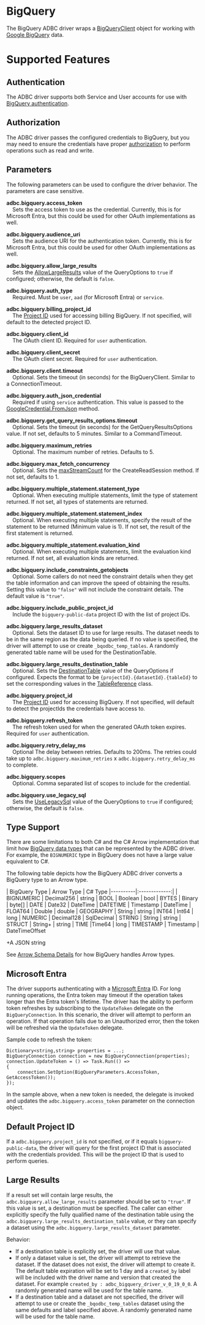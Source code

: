 <!--

 Licensed to the Apache Software Foundation (ASF) under one or more
 contributor license agreements.  See the NOTICE file distributed with
 this work for additional information regarding copyright ownership.
 The ASF licenses this file to You under the Apache License, Version 2.0
 (the "License"); you may not use this file except in compliance with
 the License.  You may obtain a copy of the License at

    http://www.apache.org/licenses/LICENSE-2.0

 Unless required by applicable law or agreed to in writing, software
 distributed under the License is distributed on an "AS IS" BASIS,
 WITHOUT WARRANTIES OR CONDITIONS OF ANY KIND, either express or implied.
 See the License for the specific language governing permissions and
 limitations under the License.

-->

# BigQuery
The BigQuery ADBC driver wraps a [BigQueryClient](https://cloud.google.com/dotnet/docs/reference/Google.Cloud.BigQuery.V2/latest/Google.Cloud.BigQuery.V2.BigQueryClient) object for working with [Google BigQuery](https://cloud.google.com/bigquery/) data.

# Supported Features

## Authentication

The ADBC driver supports both Service and User accounts for use with [BigQuery authentication](https://cloud.google.com/bigquery/docs/authentication/).

## Authorization

The ADBC driver passes the configured credentials to BigQuery, but you may need to ensure the credentials have proper [authorization](https://cloud.google.com/bigquery/docs/authorization/) to perform operations such as read and write.

## Parameters

The following parameters can be used to configure the driver behavior. The parameters are case sensitive.

**adbc.bigquery.access_token**<br>
&nbsp;&nbsp;&nbsp;&nbsp;Sets the access token to use as the credential. Currently, this is for Microsoft Entra, but this could be used for other OAuth implementations as well.

**adbc.bigquery.audience_uri**<br>
&nbsp;&nbsp;&nbsp;&nbsp;Sets the audience URI for the authentication token. Currently, this is for Microsoft Entra, but this could be used for other OAuth implementations as well.

**adbc.bigquery.allow_large_results**<br>
&nbsp;&nbsp;&nbsp;&nbsp;Sets the [AllowLargeResults](https://cloud.google.com/dotnet/docs/reference/Google.Cloud.BigQuery.V2/latest/Google.Cloud.BigQuery.V2.QueryOptions#Google_Cloud_BigQuery_V2_QueryOptions_AllowLargeResults) value of the QueryOptions to `true` if configured; otherwise, the default is `false`.

**adbc.bigquery.auth_type**<br>
&nbsp;&nbsp;&nbsp;&nbsp;Required. Must be `user`, `aad` (for Microsoft Entra) or `service`.

**adbc.bigquery.billing_project_id**<br>
&nbsp;&nbsp;&nbsp;&nbsp;The [Project ID](https://cloud.google.com/resource-manager/docs/creating-managing-projects) used for accessing billing BigQuery. If not specified, will default to the detected project ID.

**adbc.bigquery.client_id**<br>
&nbsp;&nbsp;&nbsp;&nbsp;The OAuth client ID. Required for `user` authentication.

**adbc.bigquery.client_secret**<br>
&nbsp;&nbsp;&nbsp;&nbsp;The OAuth client secret. Required for `user` authentication.

**adbc.bigquery.client.timeout**<br>
&nbsp;&nbsp;&nbsp;&nbsp;Optional. Sets the timeout (in seconds) for the BigQueryClient. Similar to a ConnectionTimeout.

**adbc.bigquery.auth_json_credential**<br>
&nbsp;&nbsp;&nbsp;&nbsp;Required if using `service` authentication. This value is passed to the [GoogleCredential.FromJson](https://cloud.google.com/dotnet/docs/reference/Google.Apis/latest/Google.Apis.Auth.OAuth2.GoogleCredential#Google_Apis_Auth_OAuth2_GoogleCredential_FromJson_System_String) method.

**adbc.bigquery.get_query_results_options.timeout**<br>
&nbsp;&nbsp;&nbsp;&nbsp;Optional. Sets the timeout (in seconds) for the GetQueryResultsOptions value. If not set, defaults to 5 minutes. Similar to a CommandTimeout.

**adbc.bigquery.maximum_retries**<br>
&nbsp;&nbsp;&nbsp;&nbsp;Optional. The maximum number of retries. Defaults to 5.

**adbc.bigquery.max_fetch_concurrency**<br>
&nbsp;&nbsp;&nbsp;&nbsp;Optional. Sets the [maxStreamCount](https://cloud.google.com/dotnet/docs/reference/Google.Cloud.BigQuery.Storage.V1/latest/Google.Cloud.BigQuery.Storage.V1.BigQueryReadClient#Google_Cloud_BigQuery_Storage_V1_BigQueryReadClient_CreateReadSession_System_String_Google_Cloud_BigQuery_Storage_V1_ReadSession_System_Int32_Google_Api_Gax_Grpc_CallSettings_) for the CreateReadSession method. If not set, defaults to 1.

**adbc.bigquery.multiple_statement.statement_type**<br>
&nbsp;&nbsp;&nbsp;&nbsp;Optional. When executing multiple statements, limit the type of statement returned. If not set, all types of statements are returned.

**adbc.bigquery.multiple_statement.statement_index**<br>
&nbsp;&nbsp;&nbsp;&nbsp;Optional. When executing multiple statements, specify the result of the statement to be returned (Minimum value is 1). If not set, the result of the first statement is returned.

**adbc.bigquery.multiple_statement.evaluation_kind**<br>
&nbsp;&nbsp;&nbsp;&nbsp;Optional. When executing multiple statements, limit the evaluation kind returned. If not set, all evaluation kinds are returned.

**adbc.bigquery.include_constraints_getobjects**<br>
&nbsp;&nbsp;&nbsp;&nbsp;Optional. Some callers do not need the constraint details when they get the table information and can improve the speed of obtaining the results. Setting this value to `"false"` will not include the constraint details. The default value is `"true"`.

**adbc.bigquery.include_public_project_id**<br>
&nbsp;&nbsp;&nbsp;&nbsp;Include the `bigquery-public-data` project ID with the list of project IDs.

**adbc.bigquery.large_results_dataset**<br>
&nbsp;&nbsp;&nbsp;&nbsp;Optional. Sets the dataset ID to use for large results. The dataset needs to be in the same region as the data being queried. If no value is specified, the driver will attempt to use or create `_bqodbc_temp_tables`. A randomly generated table name will be used for the DestinationTable.

**adbc.bigquery.large_results_destination_table**<br>
&nbsp;&nbsp;&nbsp;&nbsp;Optional. Sets the [DestinationTable](https://cloud.google.com/dotnet/docs/reference/Google.Cloud.BigQuery.V2/latest/Google.Cloud.BigQuery.V2.QueryOptions#Google_Cloud_BigQuery_V2_QueryOptions_DestinationTable) value of the QueryOptions if configured. Expects the format to be `{projectId}.{datasetId}.{tableId}` to set the corresponding values in the [TableReference](https://github.com/googleapis/google-api-dotnet-client/blob/6c415c73788b848711e47c6dd33c2f93c76faf97/Src/Generated/Google.Apis.Bigquery.v2/Google.Apis.Bigquery.v2.cs#L9348) class.

**adbc.bigquery.project_id**<br>
&nbsp;&nbsp;&nbsp;&nbsp;The [Project ID](https://cloud.google.com/resource-manager/docs/creating-managing-projects) used for accessing BigQuery. If not specified, will default to detect the projectIds the credentials have access to.

**adbc.bigquery.refresh_token**<br>
&nbsp;&nbsp;&nbsp;&nbsp;The refresh token used for when the generated OAuth token expires. Required for `user` authentication.

**adbc.bigquery.retry_delay_ms**<br>
&nbsp;&nbsp;&nbsp;&nbsp;Optional The delay between retries. Defaults to 200ms. The retries could take up to `adbc.bigquery.maximum_retries` x `adbc.bigquery.retry_delay_ms` to complete.

**adbc.bigquery.scopes**<br>
&nbsp;&nbsp;&nbsp;&nbsp;Optional. Comma separated list of scopes to include for the credential.

**adbc.bigquery.use_legacy_sql**<br>
&nbsp;&nbsp;&nbsp;&nbsp;Sets the [UseLegacySql](https://cloud.google.com/dotnet/docs/reference/Google.Cloud.BigQuery.V2/latest/Google.Cloud.BigQuery.V2.QueryOptions#Google_Cloud_BigQuery_V2_QueryOptions_UseLegacySql) value of the QueryOptions to `true` if configured; otherwise, the default is `false`.


## Type Support

There are some limitations to both C# and the C# Arrow implementation that limit how [BigQuery data types](https://cloud.google.com/bigquery/docs/reference/standard-sql/data-types) that can be represented by the ADBC driver. For example, the `BIGNUMERIC` type in BigQuery does not have a large value equivalent to C#.

The following table depicts how the BigQuery ADBC driver converts a BigQuery type to an Arrow type.

|  BigQuery Type   |      Arrow Type   | C# Type
|----------|:-------------:|
| BIGNUMERIC |    Decimal256    | string
| BOOL |    Boolean   | bool
| BYTES |    Binary   | byte[]
| DATE |    Date32   | DateTime
| DATETIME |    Timestamp   | DateTime
| FLOAT64 |    Double   | double
| GEOGRAPHY |    String   | string
| INT64 |    Int64   | long
| NUMERIC |    Decimal128   | SqlDecimal
| STRING |    String   | string
| STRUCT |    String+   | string
| TIME |Time64   | long
| TIMESTAMP |    Timestamp   | DateTimeOffset

+A JSON string

See [Arrow Schema Details](https://cloud.google.com/bigquery/docs/reference/storage/#arrow_schema_details) for how BigQuery handles Arrow types.

## Microsoft Entra
The driver supports authenticating with a [Microsoft Entra](https://learn.microsoft.com/en-us/entra/fundamentals/what-is-entra) ID. For long running operations, the Entra token may timeout if the operation takes longer than the Entra token's lifetime. The driver has the ability to perform token refreshes by subscribing to the `UpdateToken` delegate on the `BigQueryConnection`. In this scenario, the driver will attempt to perform an operation. If that operation fails due to an Unauthorized error, then the token will be refreshed via the `UpdateToken` delegate.

Sample code to refresh the token:

```
Dictionary<string,string> properties = ...;
BigQueryConnection connection = new BigQueryConnection(properties);
connection.UpdateToken = () => Task.Run(() =>
{
    connection.SetOption(BigQueryParameters.AccessToken, GetAccessToken());
});
```

In the sample above, when a new token is needed, the delegate is invoked and updates the `adbc.bigquery.access_token` parameter on the connection object.

## Default Project ID
If a `adbc.bigquery.project_id` is not specified, or if it equals `bigquery-public-data`, the driver will query for the first project ID that is associated with the credentials provided. This will be the project ID that is used to perform queries.

## Large Results

If a result set will contain large results, the `adbc.bigquery.allow_large_results` parameter should be set to `"true"`. If this value is set, a destination must be specified.
The caller can either explicitly specify the fully qualified name of the destination table using the `adbc.bigquery.large_results_destination_table` value, or they can specify
a dataset using the `adbc.bigquery.large_results_dataset` parameter.

Behavior:
- If a destination table is explicitly set, the driver will use that value.
- If only a dataset value is set, the driver will attempt to retrieve the dataset. If the dataset does not exist, the driver will attempt to
  create it. The default table expiration will be set to 1 day and a `created_by` label will be included with the driver name and version that created the dataset. For example `created_by : adbc_bigquery_driver_v_0_19_0_0`. A randomly generated name will be used for the table name.
- If a destination table and a dataset are not specified, the driver will attempt to use or create the `_bqodbc_temp_tables` dataset using the same defaults and label specified above. A randomly generated name will be used for the table name.
